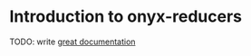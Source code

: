 # Introduction to onyx-reducers

TODO: write [great documentation](http://jacobian.org/writing/what-to-write/)
